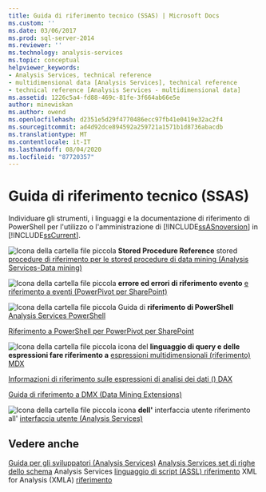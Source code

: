 ```yaml
---
title: Guida di riferimento tecnico (SSAS) | Microsoft Docs
ms.custom: ''
ms.date: 03/06/2017
ms.prod: sql-server-2014
ms.reviewer: ''
ms.technology: analysis-services
ms.topic: conceptual
helpviewer_keywords:
- Analysis Services, technical reference
- multidimensional data [Analysis Services], technical reference
- technical reference [Analysis Services - multidimensional data]
ms.assetid: 1226c5a4-fd88-469c-81fe-3f664ab66e5e
author: minewiskan
ms.author: owend
ms.openlocfilehash: d2351e5d29f4770486ecc97fb41e0419e32ac2f4
ms.sourcegitcommit: ad4d92dce894592a259721a1571b1d8736abacdb
ms.translationtype: MT
ms.contentlocale: it-IT
ms.lasthandoff: 08/04/2020
ms.locfileid: "87720357"
---
```

# <a name="technical-reference-ssas"></a>Guida di riferimento tecnico (SSAS)
  Individuare gli strumenti, i linguaggi e la documentazione di riferimento di PowerShell per l'utilizzo o l'amministrazione di [!INCLUDE[ssASnoversion](../../includes/ssasnoversion-md.md)] in [!INCLUDE[ssCurrent](../../includes/sscurrent-md.md)].

 ![Icona della cartella file piccola](../../integration-services/media/filefolder-small.gif "Icona della cartella file piccola") **Stored Procedure Reference** stored [procedure di riferimento per le stored procedure di data mining &#40;Analysis Services-Data mining&#41;](/sql/analysis-services/data-mining/data-mining-stored-procedures-analysis-services-data-mining)

 ![Icona della cartella file piccola](../../integration-services/media/filefolder-small.gif "Icona della cartella file piccola") **errore ed errori di riferimento evento** [e riferimento a eventi &#40;PowerPivot per SharePoint&#41;](../power-pivot-sharepoint/errors-and-events-reference-power-pivot-for-sharepoint.md)

 ![Icona della cartella file piccola](../../integration-services/media/filefolder-small.gif "Icona della cartella file piccola") Guida di **riferimento di PowerShell** [Analysis Services PowerShell](../analysis-services-powershell.md)

 [Riferimento a PowerShell per PowerPivot per SharePoint](/sql/analysis-services/powershell/powershell-reference-for-power-pivot-for-sharepoint)

 ![Icona della cartella file piccola icona](../../integration-services/media/filefolder-small.gif "Icona della cartella file piccola") del **linguaggio di query e delle espressioni fare riferimento a** [espressioni multidimensionali &#40;riferimento&#41; MDX](/sql/mdx/multidimensional-expressions-mdx-reference)

 [Informazioni di riferimento sulle espressioni di analisi dei dati &#40;&#41; DAX](/dax/data-analysis-expressions-dax-reference)

 [Guida di riferimento a DMX &#40;Data Mining Extensions&#41;](/sql/dmx/data-mining-extensions-dmx-reference)

 ![Icona della cartella file piccola icona](../../integration-services/media/filefolder-small.gif "Icona della cartella file piccola") **dell'** interfaccia utente riferimento all' [interfaccia utente &#40;Analysis Services&#41;](../user-interface-reference-analysis-services.md)

## <a name="see-also"></a>Vedere anche
 [Guida per gli sviluppatori &#40;Analysis Services&#41;](../analysis-services-developer-documentation.md) [Analysis Services set di righe dello schema](https://docs.microsoft.com/bi-reference/schema-rowsets/analysis-services-schema-rowsets) Analysis Services [linguaggio di script &#40;ASSL&#41; riferimento](https://docs.microsoft.com/bi-reference/assl/analysis-services-scripting-language-assl-for-xmla) XML for Analysis &#40;XMLA&#41; [riferimento](https://docs.microsoft.com/bi-reference/xmla/xml-for-analysis-xmla-reference)


